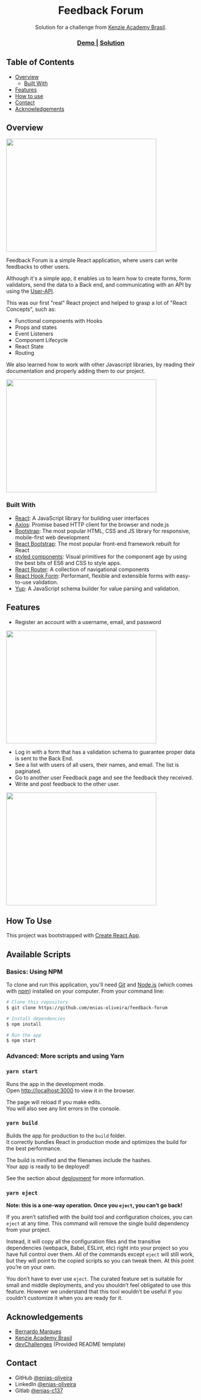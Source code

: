 <h1 align="center">Feedback Forum</h1>

<div align="center">
   Solution for a challenge from  <a href="https://kenzie.com.br/" target="_blank">Kenzie Academy Brasil</a>.
</div>

<div align="center">
  <h3>
    <a href="https://cadastro-usuario-five.vercel.app"/>
      Demo
    </a>
    <span> | </span>
    <a href="https://github.com/enias-oliveira/feedback-forum/tree/master/src">
      Solution
    </a>
  </h3>
</div>

<!-- TABLE OF CONTENTS -->

## Table of Contents

- [Overview](#overview)
  - [Built With](#built-with)
- [Features](#features)
- [How to use](#how-to-use)
- [Contact](#contact)
- [Acknowledgements](#acknowledgements)

<!-- OVERVIEW -->

## Overview

<img src="https://lh3.googleusercontent.com/pw/ACtC-3cNSwvs4QyYwdxxwLXgXyCbQdUZNXunxJV_8gTtCUUsiWjIk0nI-ChdNUpixZxDPpSlkMqdy2nS-T-rbnyQOsjkJ7zG9Fv2gs8ndh4Fd2L5vW_ponNK39TVlspx-LRMzwa7YPFziQua4vDcCA82DFcx=w1271-h910-no?authuser=0" width="400" height="300"/>

Feedback Forum is a simple React application, where users can write feedbacks to other users.

Although it's a simple app, it enables us to learn how to create forms, form validators, send the data to a Back end, and communicating with an API by using the [User-API](https://gitlab.com/kenzie-academy-brasil/demos/q2/projects/users-api).

This was our first "real" React project and helped to grasp a lot of "React Concepts", such as:

- Functional components with Hooks
- Props and states
- Event Listeners
- Component Lifecycle
- React State
- Routing

We also learned how to work with other Javascript libraries, by reading their documentation and properly adding them to our project.

<img src="https://lh3.googleusercontent.com/pw/ACtC-3ffECSwFHw83lz37wTz2UdDnC9OI5o2aQ4T_sbaCAMjlTwSkLBSwKCqNBMAc6_iB_iZMjt0XdJnJo90BN-W7AbIIpakgYgE-nFZLpxAkO_FzYUYIdJTrw-MFU-XV-Vx9jnWWZFHH1-sNsQqk9x0QjJ0=w1270-h910-no?authuser=0" width="400" height="300"/>

### Built With

<!-- This section should list any major frameworks that you built your project using. Here are a few examples.-->

- [React](https://reactjs.org/): A JavaScript library for building user interfaces
- [Axios](https://github.com/axios/axios): Promise based HTTP client for the browser and node.js
- [Bootstrap](https://getbootstrap.com/): The most popular HTML, CSS and JS library for responsive, mobile-first web development
- [React Bootstrap](https://react-bootstrap.github.io/): The most popular front-end framework rebuilt for React
- [styled components](https://styled-components.com/): Visual primitives for the component age by using the best bits of ES6 and CSS to style apps.
- [React Router](https://reactrouter.com/): A collection of navigational components
- [React Hook Form](https://react-hook-form.com/): Performant, flexible and extensible forms with easy-to-use validation.
- [Yup](https://www.npmjs.com/package/yup): A JavaScript schema builder for value parsing and validation.

## Features

<!-- List the features of your application or follow the template. Don't share the figma file here :) -->

- Register an account with a username, email, and password

<img src="https://lh3.googleusercontent.com/pw/ACtC-3cxdVg8uqcacsLdLAJmEQlZ0_o0p4xRzTJ1oOzHnU0QUF9V-jMObHcs86XoD_jpgg79ductyrWzFruFybHARwNiF9uKsH03CNs-ZjRqSWIyLfGZSzoinHSgld3S8ShKiAgcNgVff73bxCgfIVPe-wLI=w1273-h913-no?authuser=0" width="400" height="300"/><br/>

- Log in with a form that has a validation schema to guarantee proper data is sent to the Back End.
- See a list with users of all users, their names, and email. The list is paginated.
- Go to another user Feedback page and see the feedback they received.
- Write and post feedback to the other user.

<img src="https://lh3.googleusercontent.com/pw/ACtC-3e8k7vJUEqE5M5EHx0iBG4ueT46mu8L_IMeY6qA1MiF0377ZDqMhASogwe5uO6V4TlLflE5nc38zJA2mZS55R4aOdDtvQz28s_8lOSDuEo1PHEEa5zfuM-RhuFOXCHua68ttmWljceTL-xzacgluDGr=w1267-h908-no?authuser=0" width="400" height="300"/>

## How To Use

This project was bootstrapped with [Create React App](https://github.com/facebook/create-react-app).

## Available Scripts

### Basics: Using NPM

To clone and run this application, you'll need [Git](https://git-scm.com) and [Node.js](https://nodejs.org/en/download/) (which comes with [npm](http://npmjs.com)) installed on your computer. From your command line:

```bash
# Clone this repository
$ git clone https://github.com/enias-oliveira/feedback-forum

# Install dependencies
$ npm install

# Run the app
$ npm start
```

### Advanced: More scripts and using Yarn

### `yarn start`

Runs the app in the development mode.\
Open [http://localhost:3000](http://localhost:3000) to view it in the browser.

The page will reload if you make edits.\
You will also see any lint errors in the console.

### `yarn build`

Builds the app for production to the `build` folder.\
It correctly bundles React in production mode and optimizes the build for the best performance.

The build is minified and the filenames include the hashes.\
Your app is ready to be deployed!

See the section about [deployment](https://facebook.github.io/create-react-app/docs/deployment) for more information.

### `yarn eject`

**Note: this is a one-way operation. Once you `eject`, you can’t go back!**

If you aren’t satisfied with the build tool and configuration choices, you can `eject` at any time. This command will remove the single build dependency from your project.

Instead, it will copy all the configuration files and the transitive dependencies (webpack, Babel, ESLint, etc) right into your project so you have full control over them. All of the commands except `eject` will still work, but they will point to the copied scripts so you can tweak them. At this point you’re on your own.

You don’t have to ever use `eject`. The curated feature set is suitable for small and middle deployments, and you shouldn’t feel obligated to use this feature. However we understand that this tool wouldn’t be useful if you couldn’t customize it when you are ready for it.

## Acknowledgements

<!-- This section should list any articles or add-ons/plugins that helps you to complete the project. This is optional but it will help you in the future. For example: -->

- [Bernardo Marques](https://github.com/bermarques)
- [Kenzie Academy Brasil](https://kenzie.com.br)
- [devChallenges](https://devchallenges.io/) (Provided README template)

## Contact

- GitHub [@enias-oliveira](https://github.com/enias-oliveira)
- LinkedIn [@enias-oliveira](https://www.linkedin.com/in/enias-oliveira/)
- Gitlab [@enias-c137](https://gitlab.com/enias-c137)
